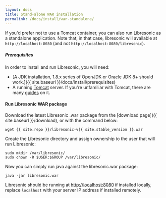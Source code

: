 ```yaml
---
layout: docs
title: Stand-alone WAR installation
permalink: /docs/install/war-standalone/
---
```

If you'd prefer not to use a Tomcat container, you can also run Libresonic as a standalone application.
Note that, in that case, libresonic will available at `http://localhost:8080` (and not `http://localhost:8080/libresonic`).

##### Prerequisites

In order to install and run Libresonic, you will need:
- [A JDK installation, 1.8.x series of OpenJDK or Oracle JDK 8+ should work.]({{ site.baseurl }}/docs/install/prerequisites)
- A running [Tomcat](http://tomcat.apache.org/) server. If you're unfamiliar with Tomcat, there are many [guides](https://www.digitalocean.com/community/tags/java?q=How+to+install+tomcat8&type=tutorials) on it.

#### Run Libresonic WAR package

Download the latest Libresonic .war package from the [download page]({{ site.baseurl }}/download), or with the command below:

```
wget {{ site.repo }}/libresonic-v{{ site.stable_version }}.war
```

Create the Libresonic directory and assign ownership to the user that will run Libresonic:

```
sudo mkdir /var/libresonic/
sudo chown -R $USER:$GROUP /var/libresonic/
```

Now you can simply run java against the libresonic.war package:

```
java -jar libresonic.war
```

Libresonic should be running at [http://localhost:8080](http://localhost:8080) if installed locally, replace `localhost` with your server IP address if installed remotely.
